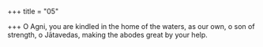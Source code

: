 +++
title = "05"

+++
O Agni, you are kindled in the home of the waters, as our own, o son of  strength, o Jātavedas,
making the abodes great by your help.